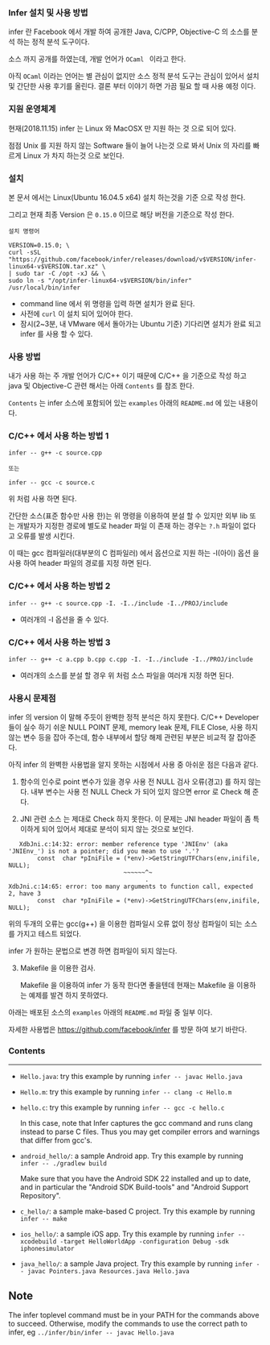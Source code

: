 ### Infer 설치 및 사용 방법

infer 란 Facebook 에서 개발 하여 공개한 Java, C/CPP, Objective-C 의 소스를 분석 하는 정적 분석 도구이다.

소스 까지 공개를 하였는데,  개발 언어가 `OCaml ` 이라고 한다.

아직 `OCaml` 이라는 언어는 별 관심이 없지만 소스 정적 분석 도구는 관심이 있어서 설치 및 간단한 사용 후기를 올린다.  결론 부터 이야기 하면 가끔 필요 할 때 사용 예정 이다.



### 지원 운영체계

현재(2018.11.15) infer 는 Linux 와 MacOSX 만 지원 하는 것 으로 되어 있다.

점점 Unix 를 지원 하지 않는 Software 들이 늘어 나는것 으로 봐서 Unix 의 자리를 빠르게 Linux 가 차지 하는것 으로 보인다.



### 설치

본 문서 에서는 Linux(Ubuntu 16.04.5 x64) 설치 하는것을 기준 으로 작성 한다.

그리고 현재 최종 Version 은 `0.15.0` 이므로 해당 버전을 기준으로 작성 한다.

`설치 명령어`

```
VERSION=0.15.0; \
curl -sSL "https://github.com/facebook/infer/releases/download/v$VERSION/infer-linux64-v$VERSION.tar.xz" \
| sudo tar -C /opt -xJ && \
sudo ln -s "/opt/infer-linux64-v$VERSION/bin/infer" /usr/local/bin/infer
```

- command line 에서 위 명령을 입력 하면 설치가 완료 된다.
- 사전에 `curl` 이 설치 되어 있어야 한다. 
- 잠시(2~3분, 내 VMware 에서 돌아가는 Ubuntu 기준) 기다리면 설치가 완료 되고 infer 를 사용 할 수 있다.



### 사용 방법

내가 사용 하는 주 개발 언어가 C/C++ 이기 때문에 C/C++ 을 기준으로 작성 하고 java 및 Objective-C 관련 해서는 아래 `Contents` 를 참조 한다.

 `Contents`  는 infer 소스에 포함되어 있는 `examples` 아래의 `README.md` 에 있는 내용이다.



### C/C++ 에서 사용 하는 방법 1

```
infer -- g++ -c source.cpp

또는 

infer -- gcc -c source.c
```

위 처럼 사용 하면 된다.

간단한 소스(표준 함수만 사용 한)는 위 명령을 이용하여 분설 할 수 있지만 외부 lib 또는 개발자가 지정한 경로에 별도로 header 파일 이 존재 하는 경우는 `?.h` 파일이 없다고 오류를 발생 시킨다.

이 때는 gcc 컴파일러(대부분의 C 컴파일러) 에서 옵션으로 지원 하는 -I(아이) 옵션 을 사용 하여 header 파일의 경로를 지정 하면 된다.



### C/C++ 에서 사용 하는 방법 2

```
infer -- g++ -c source.cpp -I. -I../include -I../PROJ/include
```

- 여러개의 -I 옵션을 줄 수 있다.



### C/C++ 에서 사용 하는 방법 3

```
infer -- g++ -c a.cpp b.cpp c.cpp -I. -I../include -I../PROJ/include
```

- 여러개의 소스를 분설 할 경우 위 처럼 소스 파일을 여러개 지정 하면 된다.



### 사용시 문제점

infer 의 version 이 말해 주듯이 완벽한 정적 분석은 하지 못한다. C/C++ Developer 들이 실수 하기 쉬운 NULL POINT 문제, memory leak 문제, FILE Close, 사용 하지 않는 변수 등을 잡아 주는데,  함수 내부에서 할당 해제 관련된 부분은 비교적 잘 잡아준다.

아직 infer 의 완벽한 사용법을 알지 못하는 시점에서 사용 중 아쉬운 점은 다음과 같다.

1. 함수의 인수로 point 변수가 있을 경우 사용 전 NULL 검사 오류(경고) 를 하지 않는다.
   내부 변수는 사용 전 NULL Check 가 되어 있지 않으면 error 로 Check 해 준다.

2. JNI 관련 소스 는 제대로 Check 하지 못한다.
   이 문제는 JNI header 파일이 좀 특이하게 되어 있어서 제대로 분석이 되지 않는 것으로 보인다.
```
   XdbJni.c:14:32: error: member reference type 'JNIEnv' (aka 'JNIEnv_') is not a pointer; did you mean to use '.'?
        const  char *pIniFile = (*env)->GetStringUTFChars(env,inifile, NULL);
                                ~~~~~~^~
                                      .
XdbJni.c:14:65: error: too many arguments to function call, expected 2, have 3
        const  char *pIniFile = (*env)->GetStringUTFChars(env,inifile, NULL);
```

위의 두개의 오류는 gcc(g++) 을 이용한 컴파일시 오류 없이 정상 컴파일이 되는 소스를 가지고 테스트 되었다.

infer 가 원하는 문법으로 변경 하면 컴파일이 되지 않는다.



3. Makefile 을 이용한 검사.

   Makefile 을 이용하여 infer 가 동작 한다면 좋을텐데 현재는 Makefile 을 이용하는 예제를 발견 하지 못하였다. 



아래는 배포된 소스의  `examples` 아래의 `README.md` 파일 중 일부 이다.

자세한 사용법은 https://github.com/facebook/infer 를 방문 하여 보기 바란다.



### Contents

-----

- `Hello.java`: try this example by running
```infer -- javac Hello.java ```

- `Hello.m`: try this example by running
  ```infer -- clang -c Hello.m```

- `hello.c`: try this example by running
  ```infer -- gcc -c hello.c```

  In this case, note that Infer captures the gcc command and runs
  clang instead to parse C files. Thus you may get compiler errors and
  warnings that differ from gcc's.

- `android_hello/`: a sample Android app. Try this example by running
  ```infer -- ./gradlew build```

  Make sure that you have the Android SDK 22 installed and up to date, and in
  particular the "Android SDK Build-tools" and "Android Support Repository".

- `c_hello/`: a sample make-based C project. Try this example by running
  ```infer -- make```

- `ios_hello/`: a sample iOS app. Try this example by running
  ```infer -- xcodebuild -target HelloWorldApp -configuration Debug -sdk iphonesimulator```

- `java_hello/`: a sample Java project. Try this example by running
  ```infer -- javac Pointers.java Resources.java Hello.java```

Note
----

The infer toplevel command must be in your PATH for the commands above to
succeed. Otherwise, modify the commands to use the correct path to infer, eg
  ```../infer/bin/infer -- javac Hello.java```

